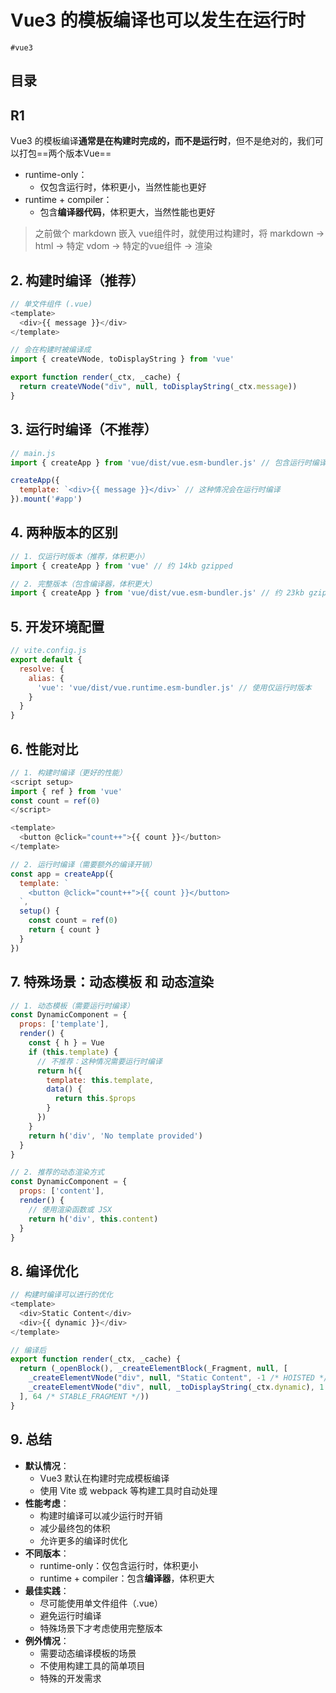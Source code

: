 
# Vue3 的模板编译也可以发生在运行时

`#vue3` 


## 目录
<!-- toc -->
 ## R1 

Vue3 的模板编译**通常是在构建时完成的，而不是运行时**，但不是绝对的，我们可以打包==两个版本Vue==
- runtime-only：
	- 仅包含运行时，体积更小，当然性能也更好
- runtime + compiler：
	- 包含**编译器代码**，体积更大，当然性能也更好


>  之前做个 markdown 嵌入 vue组件时，就使用过构建时，将 markdown → html → 特定 vdom → 特定的vue组件 → 渲染

> 

## 2. **构建时编译（推荐）**

```js
// 单文件组件 (.vue)
<template>
  <div>{{ message }}</div>
</template>

// 会在构建时被编译成
import { createVNode, toDisplayString } from 'vue'

export function render(_ctx, _cache) {
  return createVNode("div", null, toDisplayString(_ctx.message))
}
```

## 3. **运行时编译（不推荐）**

```js
// main.js
import { createApp } from 'vue/dist/vue.esm-bundler.js' // 包含运行时编译器的版本

createApp({
  template: `<div>{{ message }}</div>` // 这种情况会在运行时编译
}).mount('#app')
```

## 4. **两种版本的区别**

```js
// 1. 仅运行时版本（推荐，体积更小）
import { createApp } from 'vue' // 约 14kb gzipped

// 2. 完整版本（包含编译器，体积更大）
import { createApp } from 'vue/dist/vue.esm-bundler.js' // 约 23kb gzipped
```

## 5. **开发环境配置**

```js hl:5
// vite.config.js
export default {
  resolve: {
    alias: {
      'vue': 'vue/dist/vue.runtime.esm-bundler.js' // 使用仅运行时版本
    }
  }
}
```

## 6. **性能对比**

```js hl:1,11,14
// 1. 构建时编译（更好的性能）
<script setup>
import { ref } from 'vue'
const count = ref(0)
</script>

<template>
  <button @click="count++">{{ count }}</button>
</template>

// 2. 运行时编译（需要额外的编译开销）
const app = createApp({
  template: `
    <button @click="count++">{{ count }}</button>
  `,
  setup() {
    const count = ref(0)
    return { count }
  }
})
```

## 7. **特殊场景**：动态模板 和 动态渲染

```js hl:7
// 1. 动态模板（需要运行时编译）
const DynamicComponent = {
  props: ['template'],
  render() {
    const { h } = Vue
    if (this.template) {
      // 不推荐：这种情况需要运行时编译
      return h({
        template: this.template,
        data() {
          return this.$props
        }
      })
    }
    return h('div', 'No template provided')
  }
}

// 2. 推荐的动态渲染方式
const DynamicComponent = {
  props: ['content'],
  render() {
    // 使用渲染函数或 JSX
    return h('div', this.content)
  }
}
```

## 8. **编译优化**

```js
// 构建时编译可以进行的优化
<template>
  <div>Static Content</div>
  <div>{{ dynamic }}</div>
</template>

// 编译后
export function render(_ctx, _cache) {
  return (_openBlock(), _createElementBlock(_Fragment, null, [
    _createElementVNode("div", null, "Static Content", -1 /* HOISTED */),
    _createElementVNode("div", null, _toDisplayString(_ctx.dynamic), 1 /* TEXT */)
  ], 64 /* STABLE_FRAGMENT */))
}
```

## 9. 总结

- **默认情况**：
	- Vue3 默认在构建时完成模板编译
	- 使用 Vite 或 webpack 等构建工具时自动处理
- **性能考虑**：
	- 构建时编译可以减少运行时开销
	- 减少最终包的体积
	- 允许更多的编译时优化
- **不同版本**：
	- runtime-only：仅包含运行时，体积更小
	- runtime + compiler：包含**编译器**，体积更大
- **最佳实践**：
	- 尽可能使用单文件组件（.vue）
	- 避免运行时编译
	- 特殊场景下才考虑使用完整版本
- **例外情况**：
	- 需要动态编译模板的场景
	- 不使用构建工具的简单项目
	- 特殊的开发需求

